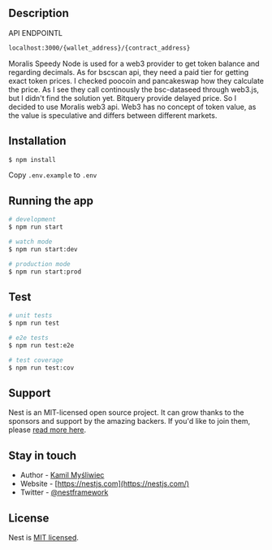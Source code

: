 
## Description

API ENDPOINTL 
```bash
localhost:3000/{wallet_address}/{contract_address}
```
Moralis Speedy Node is used for a web3 provider to get token balance and regarding decimals.
As for bscscan api, they need a paid tier for getting exact token prices.
I checked poocoin and pancakeswap how they calculate the price. As I see they call continously the bsc-dataseed through web3.js, but I didn't find the solution yet.
Bitquery provide delayed price.
So I decided to use Moralis web3 api.
Web3 has no concept of token value, as the value is speculative and differs between different markets.

## Installation

```bash
$ npm install
```

Copy `.env.example` to `.env`

## Running the app

```bash
# development
$ npm run start

# watch mode
$ npm run start:dev

# production mode
$ npm run start:prod
```

## Test

```bash
# unit tests
$ npm run test

# e2e tests
$ npm run test:e2e

# test coverage
$ npm run test:cov
```

## Support

Nest is an MIT-licensed open source project. It can grow thanks to the sponsors and support by the amazing backers. If you'd like to join them, please [read more here](https://docs.nestjs.com/support).

## Stay in touch

- Author - [Kamil Myśliwiec](https://kamilmysliwiec.com)
- Website - [https://nestjs.com](https://nestjs.com/)
- Twitter - [@nestframework](https://twitter.com/nestframework)

## License

Nest is [MIT licensed](LICENSE).
